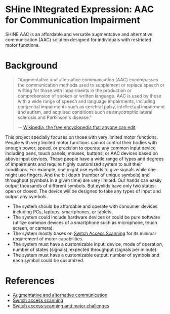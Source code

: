 # SHine INtegrated Expression: AAC for Communication Impairment
SHINE AAC is an affordable and versatile augmentative and alternative communication (AAC) solution designed for individuals with restricted motor functions.

# Background
> "Augmentative and alternative communication (AAC) encompasses the communication methods used to supplement or replace speech or writing for those with impairments in the production or comprehension of spoken or written language. AAC is used by those with a wide range of speech and language impairments, including congenital impairments such as cerebral palsy, intellectual impairment and autism, and acquired conditions such as amyotrophic lateral sclerosis and Parkinson's disease."
> 
> -- [Wikipedia, the free encyclopedia that anyone can edit](https://en.wikipedia.org/wiki/Augmentative_and_alternative_communication)
> 

This project specially focuses on those with very limited motor functions. People with very limited motor functions cannot control their bodies with enough power, speed, or precision to operate any common input device including pens, touch panels, mouses, buttons, or AAC devices based on above input devices. These people have a wide range of types and degrees of impairments and require highly customized system to suit their conditions. For example, one might use eyelids to give signals while one might use fingers. And the bit depth (number of unique symbols) and throughput (symbols in a given time) are very limited. Our hands can easily output thousands of different symbols. But eyelids have only two states: open or closed. The device will be designed to take any types of input and output any symbols.

- The system should be affordable and operate with consumer devices including PCs, laptops, smartphones, or tablets.
- The system could include hardware devices or could be pure software (utilize common devices of a smartphone such as microphone, touch screen, or camera).
- The system mostly bases on [Switch Access Scanning](https://en.wikipedia.org/wiki/Switch_access_scanning) for its minimal requirement of motor capabilities.
- The system must have a customizable input: device, mode of operation, number of states (signals), expected throughput (signals per minute).
- The system must have a customizable output: number of symbols and each symbol could be cusomized.

# References
- [Augmentative and alternative communication](https://en.wikipedia.org/wiki/Augmentative_and_alternative_communication)
- [Switch access scanning](https://en.wikipedia.org/wiki/Switch_access_scanning)
- [Switch access scanning and major challenges](https://easeapps.xyz/105-switch-access-scanning-and-major-challenges/)

